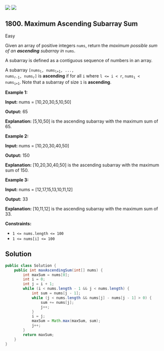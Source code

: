 [![](https://img.shields.io/github/stars/javadev/LeetCode-in-Java?label=Stars&style=flat-square)](https://github.com/javadev/LeetCode-in-Java)
[![](https://img.shields.io/github/forks/javadev/LeetCode-in-Java?label=Fork%20me%20on%20GitHub%20&style=flat-square)](https://github.com/javadev/LeetCode-in-Java/fork)

## 1800\. Maximum Ascending Subarray Sum

Easy

Given an array of positive integers `nums`, return the _maximum possible sum of an **ascending** subarray in_ `nums`.

A subarray is defined as a contiguous sequence of numbers in an array.

A subarray <code>[nums<sub>l</sub>, nums<sub>l+1</sub>, ..., nums<sub>r-1</sub>, nums<sub>r</sub>]</code> is **ascending** if for all `i` where `l <= i < r`, <code>nums<sub>i</sub> < nums<sub>i+1</sub></code>. Note that a subarray of size `1` is **ascending**.

**Example 1:**

**Input:** nums = [10,20,30,5,10,50]

**Output:** 65

**Explanation:** [5,10,50] is the ascending subarray with the maximum sum of 65.

**Example 2:**

**Input:** nums = [10,20,30,40,50]

**Output:** 150

**Explanation:** [10,20,30,40,50] is the ascending subarray with the maximum sum of 150.

**Example 3:**

**Input:** nums = [12,17,15,13,10,11,12]

**Output:** 33

**Explanation:** [10,11,12] is the ascending subarray with the maximum sum of 33.

**Constraints:**

*   `1 <= nums.length <= 100`
*   `1 <= nums[i] <= 100`

## Solution

```java
public class Solution {
    public int maxAscendingSum(int[] nums) {
        int maxSum = nums[0];
        int i = 0;
        int j = i + 1;
        while (i < nums.length - 1 && j < nums.length) {
            int sum = nums[j - 1];
            while (j < nums.length && nums[j] - nums[j - 1] > 0) {
                sum += nums[j];
                j++;
            }
            i = j;
            maxSum = Math.max(maxSum, sum);
            j++;
        }
        return maxSum;
    }
}
```
